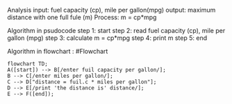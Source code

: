 Analysis 
input: fuel capacity (cp), mile per gallon(mpg)
output: maximum distance with one full fule (m)
Process: m = cp*mpg

Algorithm in psudocode
step 1: start
step 2: read fuel capacity (cp), mile per gallon (mpg)
step 3: calculate m = cp*mpg
step 4: print m
step 5: end

Algorithm in flowchart :
#Flowchart
```mermaid
flowchart TD;
A([start]) --> B[/enter fuil capacity per gallon/];
B --> C[/enter miles per gallon/];
C --> D["distance = fuil.c * miles per gallon"];
D --> E[/print 'the distance is' distance/];
E --> F([end]);
```


